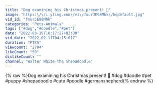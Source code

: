 ```yaml
---
title: "Dog examining his Christmas present! 🎅"
image: "https:\/\/i.ytimg.com\/vi\/fmurJE98Mhk\/hqdefault.jpg"
vid_id: "fmurJE98Mhk"
categories: "Pets-Animals"
tags: ["#dog","#doodle","#pet"]
date: "2022-03-19T18:17:27+03:00"
vid_date: "2022-02-11T04:15:01Z"
duration: "PT8S"
viewcount: "2704"
likeCount: "59"
dislikeCount: ""
channel: "Walter White the Shepadoodle"
---
```

{% raw %}Dog examining his Christmas present! 🎅 #dog #doodle #pet #puppy #shepadoodle #cute #poodle #germanshepherd{% endraw %}
